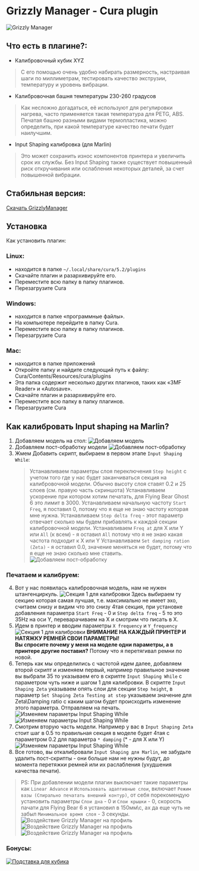 # Grizzly Manager - Cura plugin
![Grizzly Manager](https://github.com/big-vl/GrizzlyManager/raw/master/GrizzlyManager.png)
## Что есть в плагине?:
- Калибровочный кубик XYZ
> С его помощью очень удобно набирать размерность, настраивая шаги по миллиметрам, тестировать качество экструзии, температуру и уровень вибрации.
- Калибровочная башня температуры 230-260 градусов
> Как несложно догадаться, её используют для регулировки нагрева, часто применяется такая температура для PETG, ABS.
> Печатая башню разными видами термопластика, можно определить, при какой температуре качество печати будет наилучшим. 
- Input Shaping калибровка (для Marlin)
> Это может сохранить износ компонентов принтера и увеличить срок их службы. 
> Без Input Shaping также существует повышенный риск откручивания или ослабления некоторых деталей, за счет повышенной вибрации. 

## Стабильная версия:
[Скачать GrizzlyManager](https://github.com/big-vl/GrizzlyManager/releases/tag/release)
## Установка
Как установить плагин:
### Linux:
- находится в папке `~/.local/share/cura/5.2/plugins`
- Скачайте плагин и разархивируйте его.
- Переместите всю папку в папку плагинов.
- Перезагрузите Cura

### Windows:
- находится в папке «программные файлы».
- На компьютере перейдите в папку Cura.
- Переместите всю папку в папку плагинов.
- Перезагрузите Cura

### Mac:
- находится в папке приложений
- Откройте папку и найдите следующий путь к файлу: Cura/Contents/Resources/cura/plugins
- Эта папка содержит несколько других плагинов, таких как «3MF Reader» и «Autosave».
- Скачайте плагин и разархивируйте его.
- Переместите всю папку в папку плагинов.
- Перезагрузите Cura

## Как калибровать Input shaping на Marlin?
1. Добавляем модель на стол:
![Добавляем модель](https://github.com/big-vl/GrizzlyManager/raw/dev/images/step1_add_ringing_tower.png)
2. Добавляем пост-обработку модели
![Добавляем пост-обработку](https://github.com/big-vl/GrizzlyManager/raw/dev/images/step2_add_gcode.png)
3. Жмем Добавить скрипт, выбираем в первом этапе `Input Shaping While`:
    > Устанавливаем параметры слоя переключения `Step height` с учетом того где у нас будет заканчиваться секция на калибровочной модели. Обычно высоту слоя ставят 0.2 и 25 слоев (см. правую часть скриншота) 
    > Устанавливаем ускорение при котором хотим печатать, для Flying Bear Ghost 6 это лимит в 3000.
    > Устанавливаем начальную частоту `Start Freq`, я поставил 0, потому что я еще не знаю частоту которая мне нужна.
    > Устанавливаем `Step delta freq` - этот параметр отвечает сколько мы будем прибавлять к каждой секции калибровочной модели.
    > Устанавливаем `Freq at` для X или Y или `All` (к всем) - я оставил `All` потому что я не знаю какая частота подходит к X или Y
    > Устанавливаем `Set damping ration (Zeta)` - я оставил 0.0, значение меняться не будет, потому что я еще не знаю сколько мне ставить.
![Добавляем пост-обработку](https://github.com/big-vl/GrizzlyManager/raw/dev/images/step3_add_script.png)
### Печатаем и калибруем:
4. Вот у нас появилась калибровочная модель, нам не нужен штангенциркуль.
![Секция 1 для калибровки](https://github.com/big-vl/GrizzlyManager/raw/dev/images/step4_one_section.jpg)
Здесь выбираем ту секцию которая самая лучшая, т.е. максимально не имеет эхо, считаем снизу и видим что это снизу 4тая секция, при установке добавления параметра `Start Freq` - 0 и `Step delta freq` - 5 то это 35Hz на оси Y, переварачиваем на X и смотрим что писать в X.
5. Идем в принтер и вводим параметры `X frequency` и `Y frequency`
![Секция 1 для калибровки](https://github.com/big-vl/GrizzlyManager/raw/dev/images/step5_insert_settings.jpg)
**ВНИМАНИЕ НА КАЖДЫЙ ПРИНТЕР И НАТЯЖКУ РЕМНЕЙ СВОИ ПАРАМЕТРЫ!** \
**Вы спросите почему у меня на моделе одни параметры, а в принтере другие поставил?**
Потому что я перетягивал ремни по новой.
6. Теперь как мы определились с частотой идем далее, добавляем второй скрипт и изменяем первый, например правильное значение вы выбрали 35 то указываем его в скрипте `Input Shaping While` с параметром чуть ниже и шагом 1 для калибровки. В скрипте `Input Shaping Zeta` указываем опять слои для секции `Step height`, в параметр `Set Shaping Zeta Testing at step` указываем значение для Zeta\Damping ratio с каким шагом будет происходить изменение этого параметра. Отправляем на печать.
![Изменяем параметры Input Shaping While](https://github.com/big-vl/GrizzlyManager/raw/dev/images/step6_change_settings.png)
![Изменяем параметры Input Shaping While](https://github.com/big-vl/GrizzlyManager/raw/dev/images/step6_add_zeta.png)
7. Смотрим вторую часть модели. Например у вас в `Input Shaping Zeta` стоит шаг в 0.5 то правильная секция в моделе будет 4тая с параметром 0.2 для параметра `* damping` (* - для X или Y)  
![Изменяем параметры Input Shaping While](https://github.com/big-vl/GrizzlyManager/raw/dev/images/step7_select_zeta.jpg)
8. Все готово, вы откалибровали `Input Shaping для Marlin`, не забудьте удалить пост-скрипты - они больше нам не нужны будут, до момента перетяжки ремней или их раслабления (ухудшения качества печати).

> PS: При добавлении модели плагин выключает такие параметры как `Linear Advance` и `Использовать адаптивные слои`, включает `Режим вазы (Спирально печатать внешний контур)`, от себя порекомендую установить параметры `Слои дна` - 0 и `Слои крышки` - 0, скорость пачати для Flying Bear 6 я установил в 150мм\с, ах да еще чуть не забыл `Минимальное время слоя` - 3 секунды.
![Воздействие Grizzly Manager на профиль](https://github.com/big-vl/GrizzlyManager/raw/dev/images/spiral_true_and_adaptive_false.png)
![Воздействие Grizzly Manager на профиль](https://github.com/big-vl/GrizzlyManager/raw/dev/images/linear_advance.png)
![Воздействие Grizzly Manager на профиль](https://github.com/big-vl/GrizzlyManager/raw/dev/images/min_time_3.png)
### Бонусы:
[![Подставка для кубика](https://img.youtube.com/vi/rGCNgz-JkqQ/maxresdefault.jpg)](https://www.youtube.com/embed/rGCNgz-JkqQ)
